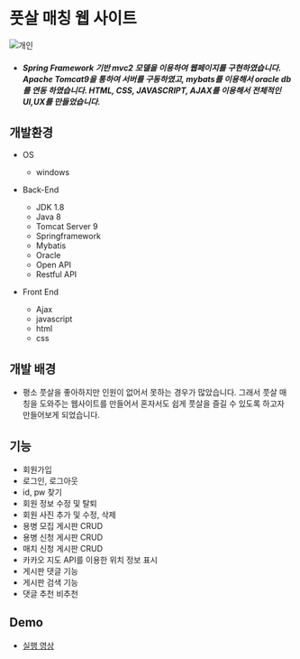 # 풋살 매칭 웹 사이트
![개인](https://user-images.githubusercontent.com/59239079/79232595-ad913d80-7ea2-11ea-88d9-3ae6b7f74bed.png)
- ##### Spring Framework 기반 mvc2 모델을 이용하여 웹페이지를 구현하였습니다. Apache Tomcat9을 통하여 서버를 구동하였고, mybats를 이용해서 oracle db를 연동 하였습니다. HTML, CSS, JAVASCRIPT, AJAX를 이용해서 전체적인 UI,UX를 만들었습니다. 
## 개발환경
- OS
    - windows

- Back-End
    - JDK 1.8
    - Java 8
    - Tomcat Server 9
    - Springframework
    - Mybatis
    - Oracle
    - Open API
    - Restful API
    
- Front End
    - Ajax
    - javascript
    - html
    - css
    
 ## 개발 배경
 - 평소 풋살을 좋아하지만 인원이 없어서 못하는 경우가 많았습니다. 그래서 풋살 매칭을 도와주는 웹사이트를 만들어서 혼자서도 쉽게 풋살을 즐길 수 있도록 하고자 만들어보게 되었습니다.
 
 ## 기능
 - 회원가입
 - 로그인, 로그아웃
 - id, pw 찾기
 - 회원 정보 수정 및 탈퇴
 - 회원 사진 추가 및 수정, 삭제
 - 용병 모집 게시판 CRUD
 - 용병 신청 게시판 CRUD
 - 매치 신청 게시판 CRUD
 - 카카오 지도 API를 이용한 위치 정보 표시
 - 게시판 댓글 기능
 - 게시판 검색 기능
 - 댓글 추천 비추천 

## Demo
- [실행 영상](https://www.youtube.com/watch?v=BUMVqDi9BEk)
